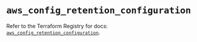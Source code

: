 # `aws_config_retention_configuration`

Refer to the Terraform Registry for docs: [`aws_config_retention_configuration`](https://registry.terraform.io/providers/hashicorp/aws/5.65.0/docs/resources/config_retention_configuration).
